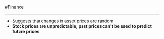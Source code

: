 #Finance 

---

- Suggests that changes in asset prices are random
- **Stock prices are unpredictable, past prices can't be used to predict future prices**